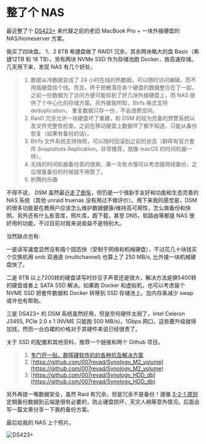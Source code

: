# 整了个 NAS

最近整了个 [DS423+](https://x.com/yinan_ch/status/1840031881254797353) 来代替之前的老旧 MacBook Pro + 一块外接硬盘的 NAS/homeserver 方案。

我买了四块盘。 1、2 8TB 希捷盘做了 RAID1 冗余，其余两块略大的盘 Basic（希捷12TB 和 16 TB），另有两块 NVMe SSD 作为存储池跑 Docker，放高速存储。几天用下来，发现 NAS 有几个好处，

> 1. 数据从冷数据变成了 24 小时在线的热数据，可以随时访问编辑，而不用插硬盘挂个线。而且，终于把散落在各个硬盘的数据整合在了一起，之前一份数据为了访问方便可能存到了好几块外接硬盘上，而 NAS 提供了个中心化的存储方案。另外据我所知，Btrfs 格式支持 deduplication， 重复数据只存一份，不会浪费空间。
> 2. Raid1 冗余允许一块硬盘坏了重建，和 DSM 的较为完备的预警系统以及文件完整性检查。之前在移动硬盘上数据坏了都不知道，只能从备份恢复（如果有备份的话）。
> 3. Btrfs 文件系统支持快照，可以随时回滚到之前的状态（群晖有官方套件 Snaptshots Replication，非常推荐，就像 macOS 的时间机器一样）。
> 4. 无线的时间机器备份真的很爽。第一次有点慢可以考虑接网线备份，之后增量备份的时候就不用管了。
> 5. 折腾的乐趣

不得不说， DSM 虽然最近[走了倒车](https://www.reddit.com/r/synology/comments/1feqy62/synology_722_proves_that_this_company_doesnt_care/)，但仍是一个很新手友好和功能和生态完善的 NAS 系统（其他 unraid truenas 没有用过不做评价）。用下来我的感觉是，DSM 的很多功能是在教用户应该怎么维护数据健康/维持高可用性，怎么做备份和快照。另外还有什么影音库，照片库，跑下载，甚至 DNS，软路由等都是 NAS 很好用的功能，不过目前对我来说收益不是特别大。

当然缺点也有:

一是读写速度显然没有插个固态快（受制于网络和机械硬盘），不过花几十块钱买个交换机用 smb 双通道 (multichannel) 也算上了 250 MB/s, 比外接一块机械硬盘快了。 

二是 8TB 以上7200转的硬盘读写时炒豆子声音还是很大，解决方法是换5400转的硬盘或者上 SATA SSD 解决。如果跑 Docker 和虚拟机，也可以考虑装个 NVME SSD 把套件数据和 Docker 转移到 SSD 存储池上。加内存条减少 swap 或许也有帮助。

三是 DS423+ 的 DSM 系统虽然好用，但是奈何硬件太弱了，Intel Celeron J3455, PCIe 2.0 x 1 (NVME 只能跑 500 MB/s)，1Gbps 网口，这些要升级就得加钱，然而一台白裙的价格对于其硬件来说已经很贵了。

关于 SSD 的配置和其他资料，推荐一个链接和两个 Github 项目。
> 1. [专门开一贴，群晖硬软件的的各种坑及解决方案](https://www.chiphell.com/thread-2187138-1-1.html)
> 2. [https://github.com/007revad/Synology_M2_volume](https://github.com/007revad/Synology_M2_volume)
> 3. [https://github.com/007revad/Synology_HDD_db](https://github.com/007revad/Synology_HDD_db)

另外再提一嘴数据安全，虽然 Raid 有冗余，但是冗余不是备份！遵循 [3-2-1 原则](https://en.wikipedia.org/wiki/Backup)定期备份数据到云端是很有必要的，防止硬盘损坏，天灾人祸等意外情况。后面会写一篇文章分享一下我的备份方案。

最后给我的 NAS 上个照片。

![DS423+](../output/pics/nas.jpeg)